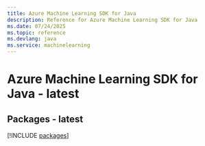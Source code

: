 ```yaml
---
title: Azure Machine Learning SDK for Java
description: Reference for Azure Machine Learning SDK for Java
ms.date: 07/24/2025
ms.topic: reference
ms.devlang: java
ms.service: machinelearning
---
```

# Azure Machine Learning SDK for Java - latest
## Packages - latest
[!INCLUDE [packages](machine-learning-index.md)]